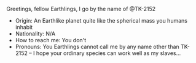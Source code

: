   Greetings, fellow Earthlings, I go by the name of @TK-2152
- Origin: An Earthlike planet quite like the spherical mass you humans inhabit
- Nationality: N/A
- How to reach me: You don't
- Pronouns: You Earthlings cannot call me by any name other than TK-2152
– I hope your ordinary species can work well as my slaves...
